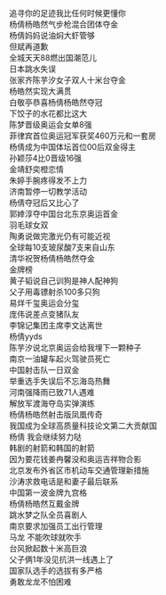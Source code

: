 追寻你的足迹我比任何时候更懂你  
杨倩杨皓然气步枪混合团体夺金  
杨倩妈妈说油焖大虾管够  
但斌再道歉  
全城天天88燃出国潮范儿  
日本跳水失误  
张家齐陈芋汐女子双人十米台夺金  
杨皓然实现大满贯  
白敬亭恭喜杨倩杨皓然夺冠  
下饺子的水花都比这大  
陈梦晋级奥运会女单8强  
菲律宾首位奥运冠军获奖460万元和一套房  
杨倩成为中国体坛首位00后双金得主  
孙颖莎4比0晋级16强  
金靖舒奕橙恋情  
朱婷手腕疼得发不上力  
济南暂停一切教学活动  
杨倩夺冠后又比心了  
郭婞淳夺中国台北东京奥运首金  
羽毛球女双  
陶勇说做完激光仍有可能近视  
全球每10支玻尿酸7支来自山东  
清华祝贺杨倩杨皓然夺金  
金牌榜  
黄子韬说自己训狗是神人配神狗  
父子用毒镖射杀100多只狗  
易烊千玺奥运会分玺  
庞伟说差点变猪队友  
李锦记集团主席李文达离世  
杨倩yyds  
陈芋汐说北京奥运会给我埋下一颗种子  
南京一油罐车起火驾驶员死亡  
中国射击队一日双金  
举重选手失误后不忘海岛热舞  
河南强降雨已致71人遇难  
解放军渡海夺岛实弹演练  
杨倩杨皓然射击版凤凰传奇  
我国成为全球高质量科技论文第二大贡献国  
杨倩 我会继续努力哒  
韩剧的射箭和韩国的射箭  
因为要花钱姜冉馨没和奥运吉祥物合影  
北京发布外省区市机动车交通管理新措施  
沙涛求救电话是和妻子最后联系  
中国第一波金牌九宫格  
杨倩杨皓然互戴金牌  
跳水梦之队全员喜剧人  
南京要求加强员工出行管理  
马龙 不能吹球就吹手  
台风掀起数十米高巨浪  
父子俩1年没见抗洪一线遇上了  
国家队选手的选拔有多严格  
勇敢龙龙不怕困难  
